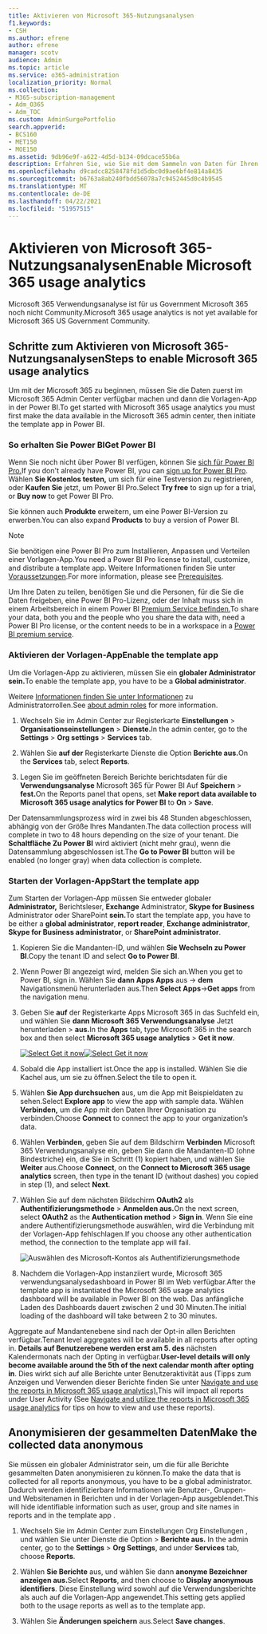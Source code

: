 ```yaml
---
title: Aktivieren von Microsoft 365-Nutzungsanalysen
f1.keywords:
- CSH
ms.author: efrene
author: efrene
manager: scotv
audience: Admin
ms.topic: article
ms.service: o365-administration
localization_priority: Normal
ms.collection:
- M365-subscription-management
- Adm_O365
- Adm_TOC
ms.custom: AdminSurgePortfolio
search.appverid:
- BCS160
- MET150
- MOE150
ms.assetid: 9db96e9f-a622-4d5d-b134-09dcace55b6a
description: Erfahren Sie, wie Sie mit dem Sammeln von Daten für Ihren Mandanten mithilfe der Microsoft 365 Usage Analytics-Vorlagen-App in Power BI.
ms.openlocfilehash: d9cadcc8258478fd1d5dbc0d9ae6bf4e814a8435
ms.sourcegitcommit: b6763a8ab240fbdd56078a7c9452445d0c4b9545
ms.translationtype: MT
ms.contentlocale: de-DE
ms.lasthandoff: 04/22/2021
ms.locfileid: "51957515"
---
```

# <a name="enable-microsoft-365-usage-analytics"></a><span data-ttu-id="92d87-103">Aktivieren von Microsoft 365-Nutzungsanalysen</span><span class="sxs-lookup"><span data-stu-id="92d87-103">Enable Microsoft 365 usage analytics</span></span>

<span data-ttu-id="92d87-104">Microsoft 365 Verwendungsanalyse ist für us Government Microsoft 365 noch nicht Community.</span><span class="sxs-lookup"><span data-stu-id="92d87-104">Microsoft 365 usage analytics is not yet available for Microsoft 365 US Government Community.</span></span>
  
## <a name="steps-to-enable-microsoft-365-usage-analytics"></a><span data-ttu-id="92d87-105">Schritte zum Aktivieren von Microsoft 365-Nutzungsanalysen</span><span class="sxs-lookup"><span data-stu-id="92d87-105">Steps to enable Microsoft 365 usage analytics</span></span>

<span data-ttu-id="92d87-106">Um mit der Microsoft 365 zu beginnen, müssen Sie die Daten zuerst im Microsoft 365 Admin Center verfügbar machen und dann die Vorlagen-App in der Power BI.</span><span class="sxs-lookup"><span data-stu-id="92d87-106">To get started with Microsoft 365 usage analytics you must first make the data available in the Microsoft 365 admin center, then initiate the template app in Power BI.</span></span>
  
### <a name="get-power-bi"></a><span data-ttu-id="92d87-107">So erhalten Sie Power BI</span><span class="sxs-lookup"><span data-stu-id="92d87-107">Get Power BI</span></span>

<span data-ttu-id="92d87-108">Wenn Sie noch nicht über Power BI verfügen, können Sie [sich für Power BI Pro.](https://go.microsoft.com/fwlink/p/?linkid=845347)</span><span class="sxs-lookup"><span data-stu-id="92d87-108">If you don't already have Power BI, you can [sign up for Power BI Pro](https://go.microsoft.com/fwlink/p/?linkid=845347).</span></span> <span data-ttu-id="92d87-109">Wählen **Sie Kostenlos testen,** um sich für eine Testversion zu registrieren, oder **Kaufen Sie** jetzt, um Power BI Pro.</span><span class="sxs-lookup"><span data-stu-id="92d87-109">Select **Try free** to sign up for a trial, or **Buy now** to get Power BI Pro.</span></span>
  
  
<span data-ttu-id="92d87-110">Sie können auch **Produkte** erweitern, um eine Power BI-Version zu erwerben.</span><span class="sxs-lookup"><span data-stu-id="92d87-110">You can also expand **Products** to buy a version of Power BI.</span></span> 

> [!NOTE]
> <span data-ttu-id="92d87-111">Sie benötigen eine Power BI Pro zum Installieren, Anpassen und Verteilen einer Vorlagen-App.</span><span class="sxs-lookup"><span data-stu-id="92d87-111">You need a Power BI Pro license to install, customize, and distribute a template app.</span></span> <span data-ttu-id="92d87-112">Weitere Informationen finden Sie unter [Voraussetzungen](/power-bi/service-template-apps-install-distribute?source=docs#prerequisites).</span><span class="sxs-lookup"><span data-stu-id="92d87-112">For more information, please see [Prerequisites](/power-bi/service-template-apps-install-distribute?source=docs#prerequisites).</span></span>

<span data-ttu-id="92d87-113">Um Ihre Daten zu teilen, benötigen Sie und die Personen, für die Sie die Daten freigeben, eine Power BI Pro-Lizenz, oder der Inhalt muss sich in einem Arbeitsbereich in einem Power BI [Premium Service befinden.](/power-bi/service-premium-what-is)</span><span class="sxs-lookup"><span data-stu-id="92d87-113">To share your data, both you and the people who you share the data with, need a Power BI Pro license, or the content needs to be in a workspace in a [Power BI premium service](/power-bi/service-premium-what-is).</span></span> 
  
### <a name="enable-the-template-app"></a><span data-ttu-id="92d87-114">Aktivieren der Vorlagen-App</span><span class="sxs-lookup"><span data-stu-id="92d87-114">Enable the template app</span></span>

<span data-ttu-id="92d87-115">Um die Vorlagen-App zu aktivieren, müssen Sie ein **globaler Administrator sein.**</span><span class="sxs-lookup"><span data-stu-id="92d87-115">To enable the template app, you have to be a **Global administrator**.</span></span>
  
<span data-ttu-id="92d87-116">Weitere [Informationen finden Sie unter Informationen](../add-users/about-admin-roles.md) zu Administratorrollen.</span><span class="sxs-lookup"><span data-stu-id="92d87-116">See [about admin roles](../add-users/about-admin-roles.md) for more information.</span></span> 
  
1. <span data-ttu-id="92d87-117">Wechseln Sie im Admin Center zur Registerkarte **Einstellungen** \> **Organisationseinstellungen** \> **Dienste.**</span><span class="sxs-lookup"><span data-stu-id="92d87-117">In the admin center, go to the **Settings** \> **Org settings** \> **Services** tab.</span></span> 
    
2. <span data-ttu-id="92d87-118">Wählen Sie **auf der** Registerkarte Dienste die Option **Berichte aus.**</span><span class="sxs-lookup"><span data-stu-id="92d87-118">On the **Services** tab, select  **Reports**.</span></span>
    
3. <span data-ttu-id="92d87-119">Legen Sie im geöffneten Bereich Berichte berichtsdaten für die **Verwendungsanalyse** Microsoft 365 für Power BI Auf **Speichern** \> **fest.**</span><span class="sxs-lookup"><span data-stu-id="92d87-119">On the Reports panel that opens, set **Make report data available to Microsoft 365 usage analytics for Power BI** to **On** \> **Save**.</span></span> 
  
<span data-ttu-id="92d87-120">Der Datensammlungsprozess wird in zwei bis 48 Stunden abgeschlossen, abhängig von der Größe Ihres Mandanten.</span><span class="sxs-lookup"><span data-stu-id="92d87-120">The data collection process will complete in two to 48 hours depending on the size of your tenant.</span></span> <span data-ttu-id="92d87-121">Die **Schaltfläche Zu Power BI** wird aktiviert (nicht mehr grau), wenn die Datensammlung abgeschlossen ist.</span><span class="sxs-lookup"><span data-stu-id="92d87-121">The **Go to Power BI** button will be enabled (no longer gray) when data collection is complete.</span></span> 
    
### <a name="start-the-template-app"></a><span data-ttu-id="92d87-122">Starten der Vorlagen-App</span><span class="sxs-lookup"><span data-stu-id="92d87-122">Start the template app</span></span>

<span data-ttu-id="92d87-123">Zum Starten der Vorlagen-App müssen Sie entweder globaler **Administrator,** Berichtsleser,  **Exchange** Administrator, **Skype for Business** Administrator oder SharePoint **sein.**</span><span class="sxs-lookup"><span data-stu-id="92d87-123">To start the template app, you have to be either a **global administrator**, **report reader**, **Exchange administrator**, **Skype for Business administrator**, or **SharePoint administrator**.</span></span> 
  
1. <span data-ttu-id="92d87-124">Kopieren Sie die Mandanten-ID, und wählen **Sie Wechseln zu Power BI**.</span><span class="sxs-lookup"><span data-stu-id="92d87-124">Copy the tenant ID and select **Go to Power BI**.</span></span>
    
2.  <span data-ttu-id="92d87-125">Wenn Power BI angezeigt wird, melden Sie sich an.</span><span class="sxs-lookup"><span data-stu-id="92d87-125">When you get to Power BI, sign in.</span></span> <span data-ttu-id="92d87-126">Wählen Sie **dann Apps Apps** aus -> **dem** Navigationsmenü herunterladen aus.</span><span class="sxs-lookup"><span data-stu-id="92d87-126">Then **Select Apps**->**Get apps** from the navigation menu.</span></span>    
  
3. <span data-ttu-id="92d87-127">Geben Sie **auf** der Registerkarte Apps Microsoft 365 in das Suchfeld ein, und wählen Sie **dann Microsoft 365 Verwendungsanalyse** Jetzt herunterladen \> **aus.**</span><span class="sxs-lookup"><span data-stu-id="92d87-127">In the **Apps** tab, type Microsoft 365 in the search box and then select **Microsoft 365 usage analytics** \> **Get it now**.</span></span>

    <span data-ttu-id="92d87-128">[![Select Get it now](../../media/78102250-9874-4a32-8365-436f13560b52.png)](https://app.powerbi.com/groups/me/getapps/services/cia_microsoft365.microsoft-365-usage-analytics)</span><span class="sxs-lookup"><span data-stu-id="92d87-128">[![Select Get it now](../../media/78102250-9874-4a32-8365-436f13560b52.png)](https://app.powerbi.com/groups/me/getapps/services/cia_microsoft365.microsoft-365-usage-analytics)</span></span>
    
4.  <span data-ttu-id="92d87-129">Sobald die App installiert ist.</span><span class="sxs-lookup"><span data-stu-id="92d87-129">Once the app is installed.</span></span> <span data-ttu-id="92d87-130">Wählen Sie die Kachel aus, um sie zu öffnen.</span><span class="sxs-lookup"><span data-stu-id="92d87-130">Select the tile to open it.</span></span>

5.  <span data-ttu-id="92d87-131">Wählen **Sie App durchsuchen** aus, um die App mit Beispieldaten zu sehen.</span><span class="sxs-lookup"><span data-stu-id="92d87-131">Select **Explore app** to view the app with sample data.</span></span> <span data-ttu-id="92d87-132">Wählen **Verbinden,** um die App mit den Daten Ihrer Organisation zu verbinden.</span><span class="sxs-lookup"><span data-stu-id="92d87-132">Choose **Connect** to connect the app to your organization’s data.</span></span>

6.  <span data-ttu-id="92d87-133">Wählen **Verbinden**, geben Sie auf dem Bildschirm **Verbinden** Microsoft 365 Verwendungsanalyse ein, geben Sie dann die Mandanten-ID (ohne Bindestriche) ein, die Sie in Schritt (1) kopiert haben, und wählen Sie **Weiter** aus.</span><span class="sxs-lookup"><span data-stu-id="92d87-133">Choose **Connect**, on the **Connect to Microsoft 365 usage analytics** screen, then type in the tenant ID (without dashes) you copied in step (1), and select **Next**.</span></span>
    
7. <span data-ttu-id="92d87-134">Wählen Sie auf dem nächsten Bildschirm **OAuth2** als **Authentifizierungsmethode** \> **Anmelden aus.**</span><span class="sxs-lookup"><span data-stu-id="92d87-134">On the next screen, select **OAuth2** as the **Authentication method** \> **Sign in**.</span></span> <span data-ttu-id="92d87-135">Wenn Sie eine andere Authentifizierungsmethode auswählen, wird die Verbindung mit der Vorlagen-App fehlschlagen.</span><span class="sxs-lookup"><span data-stu-id="92d87-135">If you choose any other authentication method, the connection to the template app will fail.</span></span>
    
    ![Auswählen des Microsoft-Kontos als Authentifizierungsmethode](../../media/ab6f0463-c3f7-4088-a605-67c699fa86adnew.png)
  
8. <span data-ttu-id="92d87-137">Nachdem die Vorlagen-App instanziiert wurde, Microsoft 365 verwendungsanalysedashboard in Power BI im Web verfügbar.</span><span class="sxs-lookup"><span data-stu-id="92d87-137">After the template app is instantiated the Microsoft 365 usage analytics dashboard will be available in Power BI on the web.</span></span> <span data-ttu-id="92d87-138">Das anfängliche Laden des Dashboards dauert zwischen 2 und 30 Minuten.</span><span class="sxs-lookup"><span data-stu-id="92d87-138">The initial loading of the dashboard will take between 2 to 30 minutes.</span></span>
  
<span data-ttu-id="92d87-139">Aggregate auf Mandantenebene sind nach der Opt-in allen Berichten verfügbar.</span><span class="sxs-lookup"><span data-stu-id="92d87-139">Tenant level aggregates will be available in all reports after opting in.</span></span> <span data-ttu-id="92d87-140">**Details auf Benutzerebene werden erst am 5. des** nächsten Kalendermonats nach der Opting in verfügbar.</span><span class="sxs-lookup"><span data-stu-id="92d87-140">**User-level details will only become available around the 5th of the next calendar month after opting in**.</span></span> <span data-ttu-id="92d87-141">Dies wirkt sich auf alle Berichte unter Benutzeraktivität aus (Tipps zum Anzeigen und Verwenden dieser Berichte finden Sie unter [Navigate and use the reports in Microsoft 365 usage analytics).](navigate-and-utilize-reports.md)</span><span class="sxs-lookup"><span data-stu-id="92d87-141">This will impact all reports under User Activity (See [Navigate and utilize the reports in Microsoft 365 usage analytics](navigate-and-utilize-reports.md) for tips on how to view and use these reports).</span></span>
    
## <a name="make-the-collected-data-anonymous"></a><span data-ttu-id="92d87-142">Anonymisieren der gesammelten Daten</span><span class="sxs-lookup"><span data-stu-id="92d87-142">Make the collected data anonymous</span></span>

<span data-ttu-id="92d87-143">Sie müssen ein globaler Administrator sein, um die für alle Berichte gesammelten Daten anonymisieren zu können.</span><span class="sxs-lookup"><span data-stu-id="92d87-143">To make the data that is collected for all reports anonymous, you have to be a global administrator.</span></span> <span data-ttu-id="92d87-144">Dadurch werden identifizierbare Informationen wie Benutzer-, Gruppen- und Websitenamen in Berichten und in der Vorlagen-App ausgeblendet.</span><span class="sxs-lookup"><span data-stu-id="92d87-144">This will hide identifiable information such as user, group and site names in reports and in the template app .</span></span>
  
1. <span data-ttu-id="92d87-145">Wechseln Sie im Admin  Center zum Einstellungen Org Einstellungen , und wählen Sie unter Dienste die Option \>  **Berichte aus.** </span><span class="sxs-lookup"><span data-stu-id="92d87-145">In the admin center, go to the **Settings** \> **Org Settings**, and under **Services** tab, choose **Reports**.</span></span>
    
2. <span data-ttu-id="92d87-146">Wählen **Sie Berichte** aus, und wählen Sie dann **anonyme Bezeichner anzeigen aus.**</span><span class="sxs-lookup"><span data-stu-id="92d87-146">Select **Reports**, and then choose to **Display anonymous identifiers**.</span></span> <span data-ttu-id="92d87-147">Diese Einstellung wird sowohl auf die Verwendungsberichte als auch auf die Vorlagen-App angewendet.</span><span class="sxs-lookup"><span data-stu-id="92d87-147">This setting gets applied both to the usage reports as well as to the template app.</span></span>
  
3. <span data-ttu-id="92d87-148">Wählen Sie **Änderungen speichern** aus.</span><span class="sxs-lookup"><span data-stu-id="92d87-148">Select **Save changes**.</span></span>

